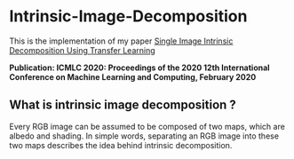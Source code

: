 # Intrinsic-Image-Decomposition
This is the implementation of my paper [Single Image Intrinsic Decomposition Using Transfer Learning](https://dl.acm.org/doi/abs/10.1145/3383972.3384062)

**Publication: ICMLC 2020: Proceedings of the 2020 12th International Conference on Machine Learning and Computing, February 2020** 

## What is intrinsic image decomposition ?
Every RGB image can be assumed to be composed of two maps, which are albedo and shading. In simple words, separating an RGB image into these two maps describes the idea behind intrinsic decomposition.
